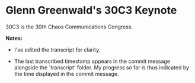Glenn Greenwald's 30C3 Keynote
======================

30C3 is the 30th Chaos Communications Congress.

**Notes:**

* I've edited the transcript for clarity.

* The last transcribed timestamp appears in the commit message
  alongside the `transcript' folder. My progress so far is thus
  indicated by the time displayed in the commit message.
